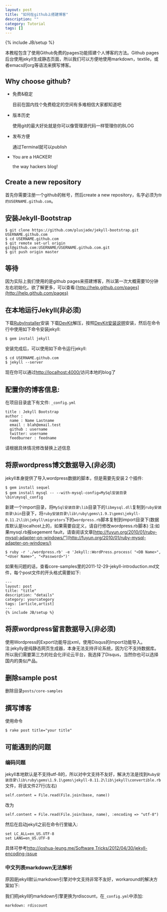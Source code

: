 ```yaml
---
layout: post
title: "如何在github上搭建博客"
description: ""
category: Tutorial
tags: []
---
```

{% include JB/setup %}

本教程包含了使用Github免费的pages功能搭建个人博客的方法。Github pages后台使用jekyll生成静态页面，所以我们可以方便地使用markdown，textile，或者emacs的org等语法来撰写博客。

## Why choose github?

* 免费&稳定

  目前在国内找个免费稳定的空间有多难相信大家都知道吧

* 版本历史

  使用git的最大好处就是你可以像管理源代码一样管理你的BLOG

* 发布方便

  通过Terminal就可以publish

* You are a HACKER!

  the way hackers blog!

## Create a new repository

首先你需要注册一个github的帐号，然后create a new repository，名字必须为`你的USERNAME.github.com`。

## 安装Jekyll-Bootstrap

    $ git clone https://github.com/plusjade/jekyll-bootstrap.git USERNAME.github.com
    $ cd USERNAME.github.com
    $ git remote set-url origin git@github.com:USERNAME/USERNAME.github.com.git
    $ git push origin master

## 等待

因为实际上我们使用的是github pages来搭建博客，所以第一次大概需要10分钟左右初始化。欲了解更多，可以查看:[http://help.github.com/pages](http://help.github.com/pages)

## 在本地运行Jekyll(非必须)

下载[RubyInstaller](http://rubyinstaller.org/downloads/)安装
下载[DevKit](http://rubyinstaller.org/downloads/)解压，按照[DevKit安装说明](https://github.com/oneclick/rubyinstaller/wiki/Development-Kit)安装，然后在命令行中使用如下命令安装jekyll:

    $ gem install jekyll

安装完成后，可以使用如下命令运行jekyll:

    $ cd USERNAME.github.com
    $ jekyll --server

现在你可以通过[http://localhost:4000/](http://localhost:4000/)访问本地的blog了

## 配置你的博客信息:

在项目目录底下有文件: `_config.yml`

    title : Jekyll Bootstrap
    author :
      name : Name Lastname
      email : blah@email.test
      github : username
      twitter: username
      feedburner : feedname

请根据具体情况修改替换上述信息

## 将原wordpress博文数据导入(非必须)

jekyll本身提供了导入wordpress数据的脚本，但是需要先安装２个插件:

    $ gem install sequel
    $ gem install mysql -- --with-mysql-config=MySql安装目录\bin\mysql_config

新建一个import目录，将`MySql安装目录\lib`目录下的`libmysql.dll`复制到`ruby安装目录\bin`目录下，将`ruby安装目录\lib\ruby\gems\1.9.1\gems\jekyll-0.11.2\lib\jekyll\migrators`下的`wordpress.rb`脚本复制到import目录下(数据库默认是localhost上的，如果需要自定义，请自行修改wordpress.rb脚本)
注:如果mysql.rb报segement fault，请查阅该文章[http://fuyun.org/2010/01/ruby-mysql-adapter-on-windows/"](http://fuyun.org/2010/01/ruby-mysql-adapter-on-windows/)

    $ ruby -r './wordpress.rb' -e 'Jekyll::WordPress.process( "<DB Name>", "<User Name>", "<Password>")'

如果有问题的话，查看core-samples里的2011-12-29-jekyll-introduction.md文件，每个post文件的开头格式需要如下:

    ---
    layout: post
    title: "title"
    description: "details"
    category: yourcategory
    tags: [article,artist]
    ---
    {% include JB/setup %}

## 将原wordpress留言数据导入(非必须)

使用Wordpress的Export功能导出xml，使用Disqus的Import功能导入。注:jekylly是纯静态网页生成器，本身无法支持评论系统，因为它不支持数据库。所以我们需要第三方的社会化评论云平台，我选择了Disqus，当然你也可以选择国内的类似产品。

## 删除sample post

删除目录`posts/core-samples`

## 撰写博客

使用命令

    $ rake post title="your title"

## 可能遇到的问题

### 编码问题

jekyll本地默认是不支持utf-8的，所以对中文支持不友好，解决方法是找到`Ruby安装目录\lib\ruby\gems\1.9.1\gems\jekyll-0.11.2\lib\jekyll\convertible.rb` 文件，将该文件27行(左右)

    self.content = File.read(File.join(base, name))

改为

    self.content = File.read(File.join(base, name), :encoding => "utf-8")

然后在启动jekyll之前在命令行里输入:

    set LC_ALL=en_US.UTF-8
    set LANG=en_US.UTF-8

具体可参考[http://joshua-leung.me/Software Tricks/2012/04/30/jekyll-encoding-issue](http://joshua-leung.me/Software%20Tricks/2012/04/30/jekyll-encoding-issue/)

### 中文列表markdown无法解析

原因是jekyll默认markdown引擎对中文支持非常不友好，workaround的解决方案如下:

我们把jekyll的markdown引擎更换为rdiscount，在`_config.yml`中添加:

    markdown: rdiscount
